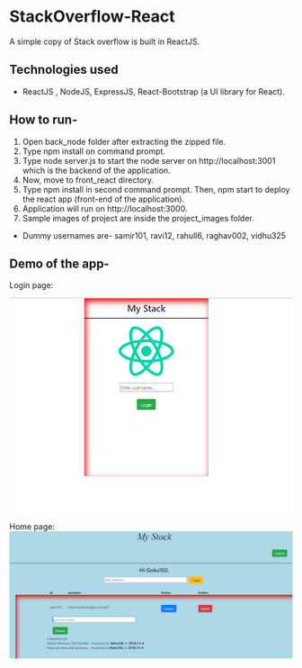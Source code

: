 # StackOverflow-React
A simple copy of Stack overflow is built in ReactJS.

## Technologies used
- ReactJS , NodeJS, ExpressJS, React-Bootstrap (a UI library for React). 

## How to run-

1. Open back_node folder after extracting the zipped file.
2. Type npm install on command prompt.
3. Type node server.js to start the node server on http://localhost:3001 which is the backend of the application.
4. Now, move to front_react directory. 
5. Type npm install in second command prompt. Then, npm start to deploy the react app (front-end of the application). 
6. Application will run on http://localhost:3000.
7. Sample images of project are inside the project_images folder.

- Dummy usernames are- samir101, ravi12, rahull6, raghav002, vidhu325

## Demo of the app-
Login page:

<img src="https://github.com/rahul2412/StackOverflow-React/blob/master/project_images/login.PNG" alt="Demo of application"/>

Home page:
<img src="https://github.com/rahul2412/StackOverflow-React/blob/master/project_images/home.PNG" alt="Demo of application"/>

